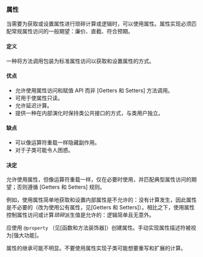 ### 属性 

当需要为获取或设置属性进行琐碎计算或逻辑时，可以使用属性。属性实现必须匹配常规属性访问的一般期望：廉价、直截、符合预期。

#### 定义 

一种将方法调用包装为标准属性访问以获取和设置属性的方式。

#### 优点 

* 允许使用属性访问和赋值 API 而非 [Getters 和 Setters] 方法调用。
* 可用于使属性只读。
* 允许延迟计算。
* 提供一种在内部演化时保持类公共接口的方式，与类用户独立。

#### 缺点 

* 可以像运算符重载一样隐藏副作用。
* 对于子类可能令人困惑。

#### 决定 

允许使用属性，但像运算符重载一样，仅在必要时使用，并匹配典型属性访问的期望；否则遵循 [Getters 和 Setters] 规则。

例如，使用属性简单地获取和设置内部属性是不允许的：没有计算发生，因此属性是不必要的（改为使用公有属性，见[Getters 和 Setters]）。相比之下，使用属性控制属性访问或计算*琐碎*派生值是允许的：逻辑简单且无意外。

应使用 `@property` （见[函数和方法装饰器]）创建属性。手动实现属性描述符被视为[强大功能]。

属性的继承可能不明显。不要使用属性实现子类可能想要重写和扩展的计算。
